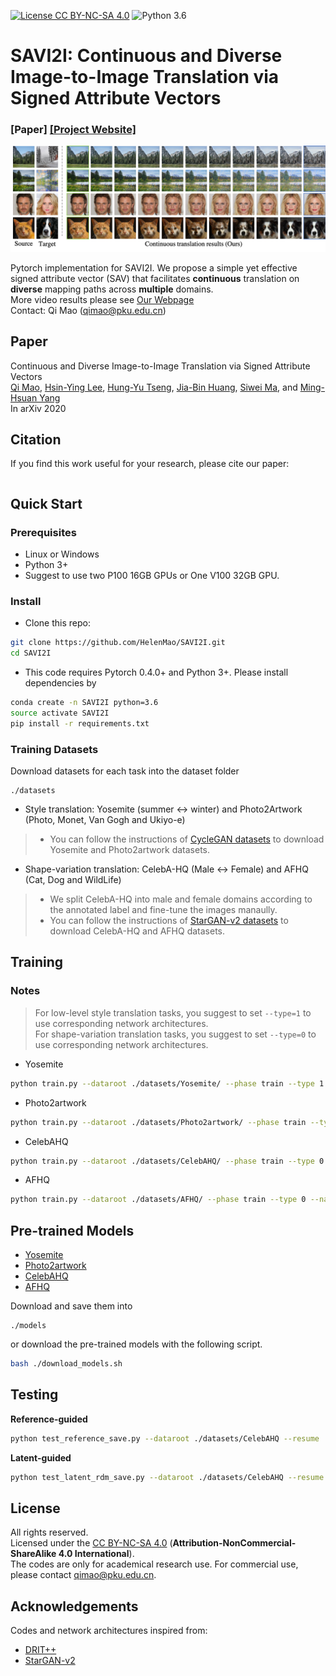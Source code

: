 [![License CC BY-NC-SA 4.0](https://img.shields.io/badge/license-CC4.0-blue.svg)](https://raw.githubusercontent.com/nvlabs/SPADE/master/LICENSE.md)
![Python 3.6](https://img.shields.io/badge/python-3.6-green.svg)


# SAVI2I: Continuous and Diverse Image-to-Image Translation via Signed Attribute Vectors
### [Paper] [[Project Website]](https://helenmao.github.io/SAVI2I/)
<img src='imgs/teaser.png' width="1200px">

Pytorch implementation for SAVI2I. We propose a simple yet effective signed attribute vector (SAV) that facilitates **continuous** translation on **diverse** mapping paths across **multiple** domains. 
<br>
More video results please see [Our Webpage](https://helenmao.github.io/SAVI2I/)
<br>
Contact: Qi Mao (qimao@pku.edu.cn)

## Paper
Continuous and Diverse Image-to-Image Translation via Signed Attribute Vectors<br>
[Qi Mao](https://sites.google.com/view/qi-mao/), [Hsin-Ying Lee](https://research.snap.com/team/hsin-ying-lee/), [Hung-Yu Tseng](https://sites.google.com/site/hytseng0509/), [Jia-Bin Huang](https://filebox.ece.vt.edu/~jbhuang/), [Siwei Ma](https://scholar.google.com/citations?user=y3YqlaUAAAAJ&hl=zh-CN), and [Ming-Hsuan Yang](http://faculty.ucmerced.edu/mhyang/)<br>
In arXiv 2020

## Citation
If you find this work useful for your research, please cite our paper:

```

```

## Quick Start
### Prerequisites
- Linux or Windows
- Python 3+
- Suggest to use two P100 16GB GPUs or One V100 32GB GPU.


### Install
- Clone this repo:
```bash
git clone https://github.com/HelenMao/SAVI2I.git
cd SAVI2I
```
- This code requires Pytorch 0.4.0+ and Python 3+. Please install dependencies by
```bash
conda create -n SAVI2I python=3.6
source activate SAVI2I
pip install -r requirements.txt 
```

### Training Datasets
Download datasets for each task into the dataset folder
```
./datasets
```
- Style translation: Yosemite  (summer <-> winter) and Photo2Artwork (Photo, Monet, Van Gogh and Ukiyo-e) <br>
>* You can follow the instructions of [CycleGAN datasets](https://github.com/junyanz/pytorch-CycleGAN-and-pix2pix/blob/master/docs/datasets.md) to download Yosemite and Photo2artwork datasets.

- Shape-variation translation: CelebA-HQ (Male  <-> Female)  and AFHQ (Cat, Dog and WildLife) <br>
>* We split CelebA-HQ into male and female domains according to the annotated label and fine-tune the images manaully. 
>* You can follow the instructions of [StarGAN-v2 datasets](https://github.com/clovaai/stargan-v2) to download CelebA-HQ and AFHQ datasets.

## Training

### Notes
> For low-level style translation tasks, you suggest to set ```--type=1``` to use corresponding network architectures. <br>
> For shape-variation translation tasks, you suggest to set ```--type=0``` to use corresponding network architectures.


- Yosemite
```bash
python train.py --dataroot ./datasets/Yosemite/ --phase train --type 1 --name yosemite --n_ep 700 --n_ep_decay 500 --lambda_r1 10 --lambda_mmd 1 --num_domains 2
```
- Photo2artwork
```bash
python train.py --dataroot ./datasets/Photo2artwork/ --phase train --type 1 --name photo2artworks --n_ep 100 --n_ep_decay 0 --lambda_r1 10 --lambda_mmd 1 --num_domains 4
```
- CelebAHQ
```bash
python train.py --dataroot ./datasets/CelebAHQ/ --phase train --type 0 --name celebAHQ --n_ep 30 --n_ep_decay 0 --lambda_r1 1 --lambda_mmd 1 --num_domains 2
```
- AFHQ
```bash
python train.py --dataroot ./datasets/AFHQ/ --phase train --type 0 --name AFHQ --n_ep 100 --n_ep_decay 0 --lambda_r1 1 --lambda_mmd 10 --num_domains 3
```


## Pre-trained Models
- [Yosemite](https://drive.google.com/file/d/1relOFLfOW0ACpr_u6DXgll7Qf6sLSstx/) 
- [Photo2artwork](https://drive.google.com/file/d/1B1G_Ml-a0phvBG_ePlbwBOpT4hOk9X9h/)
- [CelebAHQ](https://drive.google.com/file/d/1x0sRX-QTQ3z5Eep-ROmX9wcAMHWIBT6j/)
- [AFHQ](https://drive.google.com/open?id=1tnDDolN-OMLG4BUNB6rPIjSXoP2FbXgw)

Download and save them into 
```
./models
```
or download the pre-trained models with the following script.
```bash
bash ./download_models.sh
```

## Testing 
**Reference-guided**
```bash
python test_reference_save.py --dataroot ./datasets/CelebAHQ --resume ./models/CelebAHQ/00029.pth --phase test --type 0 --num_domains 2 --index_s A --index_t B --num 5 --name CelebAHQ_ref  
```
**Latent-guided** 
```bash
python test_latent_rdm_save.py --dataroot ./datasets/CelebAHQ --resume ./models/CelebAHQ/00029.pth --phase test --type 0 --num_domains 2 --index_s A --index_t B --num 5 --name CelebAHQ_rdm  
```


## License
All rights reserved. <br>
Licensed under the [CC BY-NC-SA 4.0](https://creativecommons.org/licenses/by-nc-sa/4.0/legalcode) (**Attribution-NonCommercial-ShareAlike 4.0 International**). <br>
The codes are only for academical research use. For commercial use, please contact qimao@pku.edu.cn.

## Acknowledgements
Codes and network architectures inspired from: <br>
- [DRIT++](https://github.com/HsinYingLee/MDMM)
- [StarGAN-v2](https://github.com/clovaai/stargan-v2)

